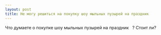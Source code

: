 ```yaml
---
layout: post 
title: Не могу решиться на покупку шоу мыльных пузырей на праздник ‌ ‌ 
--- 
```

Что думаете о покупке шоу мыльных пузырей на праздник ‌ ‌ ? Стоит ли?